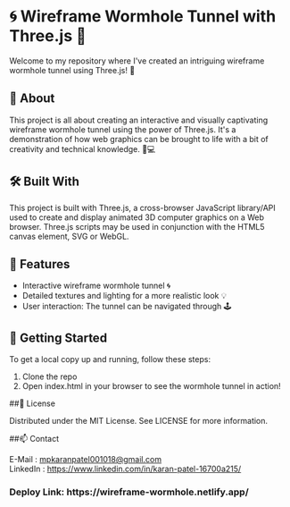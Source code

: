 # 🌀 Wireframe Wormhole Tunnel with Three.js 🚀

Welcome to my repository where I've created an intriguing wireframe wormhole tunnel using Three.js! 🌌

## 📖 About

This project is all about creating an interactive and visually captivating wireframe wormhole tunnel using the power of Three.js. It's a demonstration of how web graphics can be brought to life with a bit of creativity and technical knowledge. 🎨💻

## 🛠️ Built With

This project is built with Three.js, a cross-browser JavaScript library/API used to create and display animated 3D computer graphics on a Web browser. Three.js scripts may be used in conjunction with the HTML5 canvas element, SVG or WebGL. 

## 🌟 Features

- Interactive wireframe wormhole tunnel 🌀
- Detailed textures and lighting for a more realistic look 💡
- User interaction: The tunnel can be navigated through 🕹️

## 🚀 Getting Started

To get a local copy up and running, follow these steps:

1. Clone the repo
2. Open index.html in your browser to see the wormhole tunnel in action!
   
##📝 License

Distributed under the MIT License. See LICENSE for more information.

##📫 Contact

E-Mail : mpkaranpatel001018@gmail.com<br>
LinkedIn : https://www.linkedin.com/in/karan-patel-16700a215/

<h3>Deploy Link: https://wireframe-wormhole.netlify.app/</h3>
